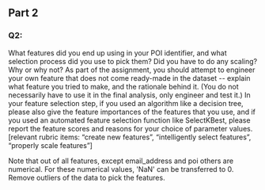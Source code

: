 ## Part 2
### Q2:
What features did you end up using in your POI identifier, and what selection process did you use to pick them? 
Did you have to do any scaling? Why or why not? As part of the assignment, 
you should attempt to engineer your own feature that does not come ready-made in the dataset -- 
explain what feature you tried to make, and the rationale behind it. 
(You do not necessarily have to use it in the final analysis, only engineer and test it.) 
In your feature selection step, if you used an algorithm like a decision tree, 
please also give the feature importances of the features that you use, 
and if you used an automated feature selection function like SelectKBest, 
please report the feature scores and reasons for your choice of parameter values.
[relevant rubric items: “create new features”, “intelligently select features”, “properly scale features”]

Note that out of all features, except email_address and poi others are numerical. For these numerical values, 'NaN' can be transferred to 0. Remove outliers of the data to pick the features.
